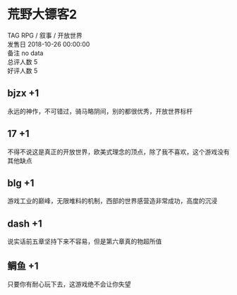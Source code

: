 



# 荒野大镖客2
  
TAG RPG / 叙事 / 开放世界  
发售日 2018-10-26 00:00:00  
备注 no data  
总评人数 5  
好评人数 5
## bjzx +1


永远的神作，不可错过，骑马略阴间，别的都很优秀，开放世界标杆
## 17 +1


不得不说这是真正的开放世界，欧美式理念的顶点，除了我不喜欢，这个游戏没有其他缺点
## blg +1


游戏工业的巅峰，无限堆料的机制，西部的世界感营造非常成功，高度的沉浸
## dash +1


说实话前五章坚持下来不容易，但是第六章真的物超所值
## 鲷鱼 +1


只要你有耐心玩下去，这游戏绝不会让你失望